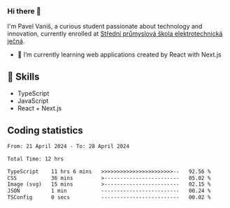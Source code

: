 ### Hi there 👋
I'm Pavel Vaniš, a curious student passionate about technology and innovation, currently enrolled at [Střední průmyslová škola elektrotechnická ječná](https://www.spsejecna.cz/).

- 🌱 I’m currently learning web applications created by React with Next.js

## 🧠 Skills
- TypeScript
- JavaScript
- React + Next.js


## Coding statistics
<!--START_SECTION:waka-->

```txt
From: 21 April 2024 - To: 28 April 2024

Total Time: 12 hrs

TypeScript    11 hrs 6 mins   >>>>>>>>>>>>>>>>>>>>>>>--   92.56 %
CSS           36 mins         >------------------------   05.02 %
Image (svg)   15 mins         >------------------------   02.15 %
JSON          1 min           -------------------------   00.24 %
TSConfig      0 secs          -------------------------   00.02 %
```

<!--END_SECTION:waka-->
